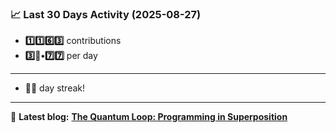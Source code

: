 <!--START_STATS-->
### 📈 Last 30 Days Activity (2025-08-27)  
- **1️⃣1️⃣6️⃣3️⃣** contributions  
- **3️⃣🎱•7️⃣7️⃣** per day
---
- **🎱🎱** day streak!
---
📝 **Latest blog:** [**The Quantum Loop: Programming in Superposition**](https://andriak.com/blog/quantum-loop)
<!--END_STATS-->
